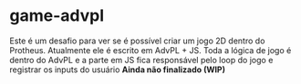# game-advpl
Este é um desafio para ver se é possível criar um jogo 2D dentro do Protheus. 
Atualmente ele é escrito em AdvPL + JS. 
Toda a lógica de jogo é dentro do AdvPL e a parte em JS fica responsável pelo loop do jogo e registrar os inputs do usuário
**Ainda não finalizado (WIP)**

